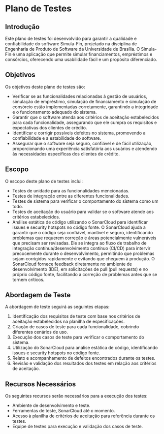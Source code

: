# Plano de Testes

## Introdução
Este plano de testes foi desenvolvido para garantir a qualidade e confiabilidade do software Simula-Fin, projetado na disciplina de Engenharia de Produto de Software da Universidade de Brasília. O Simula-Fin é uma aplicação que permite simular financiamentos, empréstimos e consórcios, oferecendo uma usabilidade fácil e um propósito diferenciado.

## Objetivos
Os objetivos deste plano de testes são:
- Verificar se as funcionalidades relacionadas à gestão de usuários, simulação de empréstimo, simulação de financiamento e simulação de consórcio estão implementadas corretamente, garantindo a integridade e o funcionamento adequado do sistema.
- Garantir que o software atenda aos critérios de aceitação estabelecidos para cada funcionalidade, assegurando que ele cumpra os requisitos e expectativas dos clientes de crédito.
- Identificar e corrigir possíveis defeitos no sistema, promovendo a confiabilidade e a estabilidade do software.
- Assegurar que o software seja seguro, confiável e de fácil utilização, proporcionando uma experiência satisfatória aos usuários e atendendo às necessidades específicas dos clientes de crédito.

## Escopo
O escopo deste plano de testes inclui:
- Testes de unidade para as funcionalidades mencionadas.
- Testes de integração entre as diferentes funcionalidades.
- Testes de sistema para verificar o comportamento do sistema como um todo.
- Testes de aceitação do usuário para validar se o software atende aos critérios estabelecidos.
- Análise estática de código utilizando o SonarCloud para identificar issues e security hotspots no código fonte. O SonarCloud ajuda a garantir que o código seja confiável, mantível e seguro, identificando problemas que requerem correção e áreas potencialmente vulneráveis que precisam ser revisadas. Ele se integra ao fluxo de trabalho de integração contínua/desenvolvimento contínuo (CI/CD) para intervir precocemente durante o desenvolvimento, permitindo que problemas sejam corrigidos rapidamente e evitando que cheguem à produção. O SonarCloud fornece feedback diretamente no ambiente de desenvolvimento (IDE), em solicitações de pull (pull requests) e no próprio código fonte, facilitando a correção de problemas antes que se tornem críticos.

## Abordagem de Teste
A abordagem de teste seguirá as seguintes etapas:
1. Identificação dos requisitos de teste com base nos critérios de aceitação estabelecidos na planilha de especificações.
2. Criação de casos de teste para cada funcionalidade, cobrindo diferentes cenários de uso.
3. Execução dos casos de teste para verificar o comportamento do sistema.
4. Utilização do SonarCloud para análise estática de código, identificando issues e security hotspots no código fonte.
5. Relato e acompanhamento de defeitos encontrados durante os testes.
6. Revisão e validação dos resultados dos testes em relação aos critérios de aceitação.

## Recursos Necessários
Os seguintes recursos serão necessários para a execução dos testes:
- Ambiente de desenvolvimento e teste.
- Ferramentas de teste, SonarCloud até o momento.
- Acesso à planilha de critérios de aceitação para referência durante os testes.
- Equipe de testes para execução e validação dos casos de teste.
